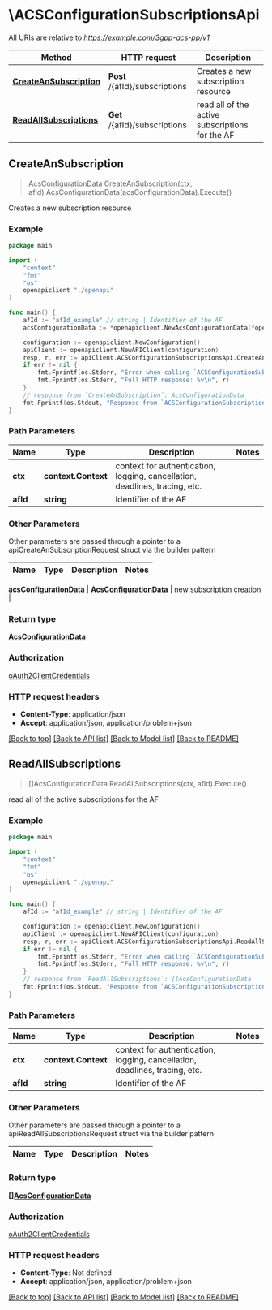 # \ACSConfigurationSubscriptionsApi

All URIs are relative to *https://example.com/3gpp-acs-pp/v1*

Method | HTTP request | Description
------------- | ------------- | -------------
[**CreateAnSubscription**](ACSConfigurationSubscriptionsApi.md#CreateAnSubscription) | **Post** /{afId}/subscriptions | Creates a new subscription resource
[**ReadAllSubscriptions**](ACSConfigurationSubscriptionsApi.md#ReadAllSubscriptions) | **Get** /{afId}/subscriptions | read all of the active subscriptions for the AF



## CreateAnSubscription

> AcsConfigurationData CreateAnSubscription(ctx, afId).AcsConfigurationData(acsConfigurationData).Execute()

Creates a new subscription resource

### Example

```go
package main

import (
    "context"
    "fmt"
    "os"
    openapiclient "./openapi"
)

func main() {
    afId := "afId_example" // string | Identifier of the AF
    acsConfigurationData := *openapiclient.NewAcsConfigurationData(*openapiclient.NewAcsInfo(), "SuppFeat_example") // AcsConfigurationData | new subscription creation

    configuration := openapiclient.NewConfiguration()
    apiClient := openapiclient.NewAPIClient(configuration)
    resp, r, err := apiClient.ACSConfigurationSubscriptionsApi.CreateAnSubscription(context.Background(), afId).AcsConfigurationData(acsConfigurationData).Execute()
    if err != nil {
        fmt.Fprintf(os.Stderr, "Error when calling `ACSConfigurationSubscriptionsApi.CreateAnSubscription``: %v\n", err)
        fmt.Fprintf(os.Stderr, "Full HTTP response: %v\n", r)
    }
    // response from `CreateAnSubscription`: AcsConfigurationData
    fmt.Fprintf(os.Stdout, "Response from `ACSConfigurationSubscriptionsApi.CreateAnSubscription`: %v\n", resp)
}
```

### Path Parameters


Name | Type | Description  | Notes
------------- | ------------- | ------------- | -------------
**ctx** | **context.Context** | context for authentication, logging, cancellation, deadlines, tracing, etc.
**afId** | **string** | Identifier of the AF | 

### Other Parameters

Other parameters are passed through a pointer to a apiCreateAnSubscriptionRequest struct via the builder pattern


Name | Type | Description  | Notes
------------- | ------------- | ------------- | -------------

 **acsConfigurationData** | [**AcsConfigurationData**](AcsConfigurationData.md) | new subscription creation | 

### Return type

[**AcsConfigurationData**](AcsConfigurationData.md)

### Authorization

[oAuth2ClientCredentials](../README.md#oAuth2ClientCredentials)

### HTTP request headers

- **Content-Type**: application/json
- **Accept**: application/json, application/problem+json

[[Back to top]](#) [[Back to API list]](../README.md#documentation-for-api-endpoints)
[[Back to Model list]](../README.md#documentation-for-models)
[[Back to README]](../README.md)


## ReadAllSubscriptions

> []AcsConfigurationData ReadAllSubscriptions(ctx, afId).Execute()

read all of the active subscriptions for the AF

### Example

```go
package main

import (
    "context"
    "fmt"
    "os"
    openapiclient "./openapi"
)

func main() {
    afId := "afId_example" // string | Identifier of the AF

    configuration := openapiclient.NewConfiguration()
    apiClient := openapiclient.NewAPIClient(configuration)
    resp, r, err := apiClient.ACSConfigurationSubscriptionsApi.ReadAllSubscriptions(context.Background(), afId).Execute()
    if err != nil {
        fmt.Fprintf(os.Stderr, "Error when calling `ACSConfigurationSubscriptionsApi.ReadAllSubscriptions``: %v\n", err)
        fmt.Fprintf(os.Stderr, "Full HTTP response: %v\n", r)
    }
    // response from `ReadAllSubscriptions`: []AcsConfigurationData
    fmt.Fprintf(os.Stdout, "Response from `ACSConfigurationSubscriptionsApi.ReadAllSubscriptions`: %v\n", resp)
}
```

### Path Parameters


Name | Type | Description  | Notes
------------- | ------------- | ------------- | -------------
**ctx** | **context.Context** | context for authentication, logging, cancellation, deadlines, tracing, etc.
**afId** | **string** | Identifier of the AF | 

### Other Parameters

Other parameters are passed through a pointer to a apiReadAllSubscriptionsRequest struct via the builder pattern


Name | Type | Description  | Notes
------------- | ------------- | ------------- | -------------


### Return type

[**[]AcsConfigurationData**](AcsConfigurationData.md)

### Authorization

[oAuth2ClientCredentials](../README.md#oAuth2ClientCredentials)

### HTTP request headers

- **Content-Type**: Not defined
- **Accept**: application/json, application/problem+json

[[Back to top]](#) [[Back to API list]](../README.md#documentation-for-api-endpoints)
[[Back to Model list]](../README.md#documentation-for-models)
[[Back to README]](../README.md)


